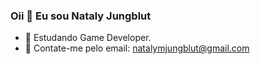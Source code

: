 ### Oii 👋 Eu sou Nataly Jungblut

- 🌱 Estudando Game Developer.
- 💬 Contate-me pelo email: natalymjungblut@gmail.com

